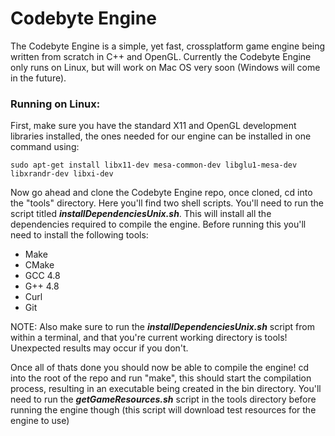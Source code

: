 # Codebyte Engine

The Codebyte Engine is a simple, yet fast, crossplatform game engine being written from scratch in C++ and OpenGL.
Currently the Codebyte Engine only runs on Linux, but will work on Mac OS very soon (Windows will come in the future).

### Running on Linux:

First, make sure you have the standard X11 and OpenGL development libraries installed, the ones needed for our engine can  be installed in one command using:

```
sudo apt-get install libx11-dev mesa-common-dev libglu1-mesa-dev libxrandr-dev libxi-dev
```

Now go ahead and clone the Codebyte Engine repo, once cloned, cd into the "tools" directory. Here you'll find two shell scripts. You'll need to run the script titled ***installDependenciesUnix.sh***. This will install all the dependencies required to compile the engine. Before running this you'll need to install the following tools:

* Make
* CMake
* GCC 4.8
* G++ 4.8
* Curl
* Git

NOTE: Also make sure to run the ***installDependenciesUnix.sh*** script from within a terminal, and that you're current working directory is tools! Unexpected results may occur if you don't.

Once all of thats done you should now be able to compile the engine! cd into the root of the repo and run "make", this should start the compilation process, resulting in an executable being created in the bin directory. You'll need to run the ***getGameResources.sh*** script in the tools directory before running the engine though (this script will download test resources for the engine to use)
